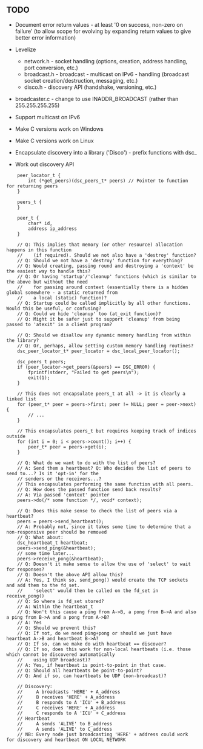 TODO
---
* Document error return values - at least '0 on success, non-zero on failure' (to allow scope for evolving by expanding return values to give better error information)
* Levelize
  * network.h - socket handling (options, creation, address handling, port conversion, etc.)
  * broadcast.h - broadcast - multicast on IPv6 - handling (broadcast socket creation/destruction, messaging, etc.)
  * disco.h - discovery API (handshake, versioning, etc.)
* broadcaster.c - change to use INADDR_BROADCAST (rather than 255.255.255.255)
* Support multicast on IPv6
* Make C versions work on Windows
* Make C versions work on Linux
* Encapsulate discovery into a library ('Disco') - prefix functions with dsc_

* Work out discovery API
```
    peer_locator_t {
        int (*get_peers)(dsc_peers_t* peers) // Pointer to function for returning peers
    }

    peers_t {
    }

    peer_t {
        char* id,
        address ip_address
    }

    // Q: This implies that memory (or other resource) allocation happens in this function
    //    (if required). Should we not also have a 'destroy' function?
    // Q: Should we not have a 'destroy' function for everything?
    // Q: Would creating, passing round and destroying a 'context' be the easiest way to handle this?
    // Q: Or having 'startup'/'cleanup' functions (which is similar to the above but without the need
    //    for passing around context (essentially there is a hidden global somewhere - a static returned from
    //    a local (static) function)?
    // Q: Startup could be called implicitly by all other functions. Would this be useful, or confusing?
    // Q: Could we hide 'cleanup' too (at_exit function)?
    // Q: Might it be safer just to support 'cleanup' from being passed to 'atexit' in a client program?

    // Q: Should we disallow any dynamic memory handling from within the library?
    // Q: Or, perhaps, allow setting custom memory handling routines?
    dsc_peer_locator_t* peer_locator = dsc_local_peer_locator();

    dsc_peers_t peers;
    if (peer_locator->get_peers(&peers) == DSC_ERROR) {
        fprintf(stderr, "Failed to get peers\n");
        exit(1);
    }

    // This does not encapsulate peers_t at all -> it is clearly a linked list
    for (peer_t* peer = peers->first; peer != NULL; peer = peer->next) {
        // ...
    }

    // This encapsulates peers_t but requires keeping track of indices outside
    for (int i = 0; i < peers->count(); i++) {
        peer_t* peer = peers->get(i);
    }

    // Q: What do we want to do with the list of peers?
    // A: Send them a heartbeat? Q: Who decides the list of peers to send to...? Is it 'opt-in' for the
    // senders or the receivers...?
    // This encapsulates performing the same function with all peers.
    // Q: How does the passed function send back results?
    // A: Via passed 'context' pointer
    peers->do(/* some function */, void* context);

    // Q: Does this make sense to check the list of peers via a heartbeat?
    peers = peers->send_heartbeat();
    // A: Probably not, since it takes some time to determine that a non-responsive peer should be removed
    // Q: What about:
    dsc_heartbeat_t heartbeat;
    peers->send_ping(&heartbeat);
    // some time later...
    peers->receive_pong(&heartbeat);
    // Q: Doesn't it make sense to allow the use of 'select' to wait for responses?
    // Q: Doesn't the above API allow this?
    // A: Yes, I think so. send_pong() would create the TCP sockets and add them to the fd_set.
    //    'select' would then be called on the fd_set in receive_pong()
    // Q: So where is fd_set stored?
    // A: Within the heartbeat_t
    // Q: Won't this cause a ping from A->B, a pong from B->A and also a ping from B->A and a pong from A->B?
    // A: Yes
    // Q: Should we prevent this?
    // Q: If not, do we need ping+pong or should we just have heartbeat A->B and heartbeat B->A?
    // Q: If so, can we make do with heartbeat == discover?
    // Q: If so, does this work for non-local heartbeats (i.e. those which cannot be discovered automatically
    //    using UDP broadcast)?
    // A: Yes, if heartbeat is point-to-point in that case.
    // Q: Should all heartbeats be point-to-point?
    // Q: And if so, can heartbeats be UDP (non-broadcast)?

    // Discovery:
    //     A broadcasts 'HERE' + A_address
    //     B receives 'HERE' + A_address
    //     B responds to A 'ICU' + B_address
    //     C receives 'HERE' + A_address
    //     C responds to A 'ICU' + C_address
    // Heartbeat
    //     A sends 'ALIVE' to B_address
    //     A sends 'ALIVE' to C_address
    // NB: Every node just broadcasting 'HERE' + address could work for discovery and heartbeat ON LOCAL NETWORK
```
